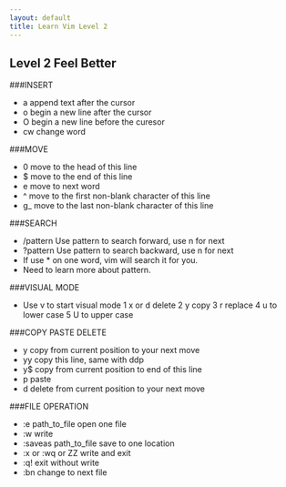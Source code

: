 ```yaml
---
layout: default
title: Learn Vim Level 2
---
```


## Level 2 Feel Better 

###INSERT
* a   append text after the cursor
* o   begin a new line after the cursor
* O   begin a new line before the curesor
* cw  change word 

###MOVE
* 0   move to the head of this line
* $   move to the end of this line
* e   move to next word
* ^   move to the first non-blank character of this line 
* g_  move to the last non-blank character of this line

###SEARCH
* /pattern   Use pattern to search forward, use n for next 
* ?pattern   Use pattern to search backward, use n for next
* If use * on one word, vim will search it for you.
* Need to learn more about pattern.

###VISUAL MODE
* Use v to start visual mode 
1 x or d   delete
2 y   copy
3 r   replace
4 u   to lower case
5 U   to upper case 


###COPY PASTE DELETE
* y   copy from current position to your next move
* yy  copy this line, same with ddp
* y$  copy from current position to end of this line
* p   paste
* d   delete from current position to your next move

###FILE OPERATION
* :e path_to_file    open one file
* :w    write 
* :saveas path_to_file     save to one location
* :x or :wq or ZZ   write and exit
* :q!   exit without write
* :bn   change to next file
